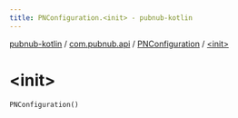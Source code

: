 ```yaml
---
title: PNConfiguration.<init> - pubnub-kotlin
---
```


[pubnub-kotlin](../../index.html) / [com.pubnub.api](../index.html) / [PNConfiguration](index.html) / [&lt;init&gt;](./-init-.html)

# &lt;init&gt;

`PNConfiguration()`